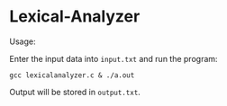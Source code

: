 # Lexical-Analyzer
Usage:

Enter the input data into ```input.txt``` and run the program:

```gcc lexicalanalyzer.c & ./a.out```

Output will be stored in ```output.txt```. 


